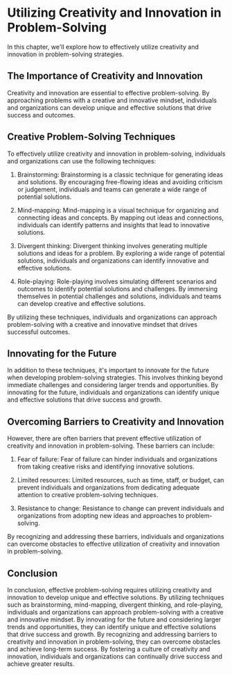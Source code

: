 Utilizing Creativity and Innovation in Problem-Solving
=======================================================================================================

In this chapter, we'll explore how to effectively utilize creativity and innovation in problem-solving strategies.

The Importance of Creativity and Innovation
-------------------------------------------

Creativity and innovation are essential to effective problem-solving. By approaching problems with a creative and innovative mindset, individuals and organizations can develop unique and effective solutions that drive success and outcomes.

Creative Problem-Solving Techniques
-----------------------------------

To effectively utilize creativity and innovation in problem-solving, individuals and organizations can use the following techniques:

1. Brainstorming: Brainstorming is a classic technique for generating ideas and solutions. By encouraging free-flowing ideas and avoiding criticism or judgement, individuals and teams can generate a wide range of potential solutions.

2. Mind-mapping: Mind-mapping is a visual technique for organizing and connecting ideas and concepts. By mapping out ideas and connections, individuals can identify patterns and insights that lead to innovative solutions.

3. Divergent thinking: Divergent thinking involves generating multiple solutions and ideas for a problem. By exploring a wide range of potential solutions, individuals and organizations can identify innovative and effective solutions.

4. Role-playing: Role-playing involves simulating different scenarios and outcomes to identify potential solutions and challenges. By immersing themselves in potential challenges and solutions, individuals and teams can develop creative and effective solutions.

By utilizing these techniques, individuals and organizations can approach problem-solving with a creative and innovative mindset that drives successful outcomes.

Innovating for the Future
-------------------------

In addition to these techniques, it's important to innovate for the future when developing problem-solving strategies. This involves thinking beyond immediate challenges and considering larger trends and opportunities. By innovating for the future, individuals and organizations can identify unique and effective solutions that drive success and growth.

Overcoming Barriers to Creativity and Innovation
------------------------------------------------

However, there are often barriers that prevent effective utilization of creativity and innovation in problem-solving. These barriers can include:

1. Fear of failure: Fear of failure can hinder individuals and organizations from taking creative risks and identifying innovative solutions.

2. Limited resources: Limited resources, such as time, staff, or budget, can prevent individuals and organizations from dedicating adequate attention to creative problem-solving techniques.

3. Resistance to change: Resistance to change can prevent individuals and organizations from adopting new ideas and approaches to problem-solving.

By recognizing and addressing these barriers, individuals and organizations can overcome obstacles to effective utilization of creativity and innovation in problem-solving.

Conclusion
----------

In conclusion, effective problem-solving requires utilizing creativity and innovation to develop unique and effective solutions. By utilizing techniques such as brainstorming, mind-mapping, divergent thinking, and role-playing, individuals and organizations can approach problem-solving with a creative and innovative mindset. By innovating for the future and considering larger trends and opportunities, they can identify unique and effective solutions that drive success and growth. By recognizing and addressing barriers to creativity and innovation in problem-solving, they can overcome obstacles and achieve long-term success. By fostering a culture of creativity and innovation, individuals and organizations can continually drive success and achieve greater results.
